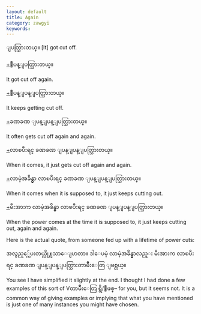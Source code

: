 ```yaml
---
layout: default
title: Again
category: zawgyi
keywords: 
---
```


<p><span class='zawgyi'>ျပတ္သြားတယ္။</span> [It] got cut off.</p>
<p class="hide-trigger"><a href='#'>+</a><span class='zawgyi'>ျပန္ျပတ္သြားတယ္။</span></p>
<p class='hide-this'>It got cut off again.</p>

<p class="hide-trigger"><a href='#'>+</a><span class='zawgyi'>ျပန္ျပန္ျပတ္သြားတယ္။</span></p>
<p class='hide-this'>It keeps getting cut off.</p>

<p class="hide-trigger"><a href='#'>+</a><span class='zawgyi'>ခဏခဏ ျပန္ျပန္ျပတ္သြားတယ္။</span></p>
<p class='hide-this'>It often gets cut off again and again.</p>

<p class="hide-trigger"><a href='#'>+</a><span class='zawgyi'>လာၿပီးရင္ ခဏခဏ ျပန္ျပန္ျပတ္သြားတယ္။</span></p>
<p class='hide-this'>When it comes, it just gets cut off again and again.</p>

<p class="hide-trigger"><a href='#'>+</a><span class='zawgyi'>လာမဲ့အခ်ိန္မွာ လာၿပီးရင္ ခဏခဏ ျပန္ျပန္ျပတ္သြားတယ္။</span></p>
<p class='hide-this'>When it comes when it is supposed to, it just keeps cutting out.</p>

<p class="hide-trigger"><a href='#'>+</a><span class='zawgyi'>မီးအားက လာမဲ့အခ်ိန္မွာ လာၿပီးရင္ ခဏခဏ ျပန္ျပန္ျပတ္သြားတယ္။</span></p>
<p class='hide-this'>When the power comes at the time it is supposed to, it just keeps cutting out, again and again.</p>

<p>Here is the actual quote, from someone fed up with a lifetime of power cuts:</p>
<p><span class='zawgyi'>အလွည့္က်ေပးတယ္လို႔သာေျပာတာ။ ဒါေပမဲ့ လာမဲ့အခ်ိန္မွာလည္း မီးအားက လာၿပီးရင္ ခဏခဏ ျပန္ျပန္ျပတ္သြားတာမ်ိဳးေတြ ျဖစ္တယ္။</span></p>
<p>You see I have simplified it slightly at the end. I thought I had done a few examples of this sort of V<span class='zawgyi'>တာမ်ိဳးေတြ ရွိ</span>/<span class='mm3'>ျဖစ္</span>– for you, but it seems not. It is a common way of giving examples or implying that what you have mentioned is just one of many instances you might have chosen.</p>
